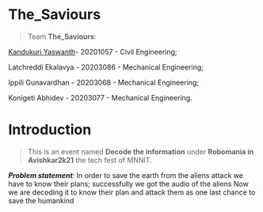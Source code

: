 # The_Saviours
> Team **The_Saviours**:

[Kandukuri Yaswanth](https://github.com/KANDUKURIYASWANTH)- 20201057 - Civil Engineering;

Latchreddi Ekalavya - 20203086 - Mechanical Engineering;

Ippili Gunavardhan - 20203068 - Mechanical Engineering;

Konigeti Abhidev - 20203077 - Mechanical Engineering.

# Introduction
> This is an event named **Decode the information** under **Robomania in Avishkar2k21** the tech fest of MNNIT.

_**Problem statement**:_ In order to save the earth from the aliens attack we have to know their plans; successfully we got the audio of the aliens 
Now we are decoding it to know their plan and attack them as one last chance to save the humankind




